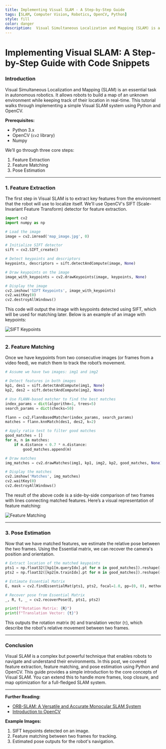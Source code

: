 ```yaml
---
title: Implementing Visual SLAM - A Step-by-Step Guide
tags: [SLAM, Computer Vision, Robotics, OpenCV, Python]
style: fill
color: danger
description:  Visual Simultaneous Localization and Mapping (SLAM) is a crucial technique in robotics and autonomous systems for mapping environments and determining a robot's location within that environment.
---
```


# Implementing Visual SLAM: A Step-by-Step Guide with Code Snippets

### Introduction
Visual Simultaneous Localization and Mapping (SLAM) is an essential task in autonomous robotics. It allows robots to build a map of an unknown environment while keeping track of their location in real-time. This tutorial walks through implementing a simple Visual SLAM system using Python and OpenCV.

**Prerequisites:**
- Python 3.x
- OpenCV (`cv2` library)
- Numpy

We’ll go through three core steps:
1. Feature Extraction
2. Feature Matching
3. Pose Estimation

---

### 1. Feature Extraction
The first step in Visual SLAM is to extract key features from the environment that the robot will use to localize itself. We'll use OpenCV's SIFT (Scale-Invariant Feature Transform) detector for feature extraction.

```python
import cv2
import numpy as np

# Load the image
image = cv2.imread('map_image.jpg', 0)

# Initialize SIFT detector
sift = cv2.SIFT_create()

# Detect keypoints and descriptors
keypoints, descriptors = sift.detectAndCompute(image, None)

# Draw keypoints on the image
image_with_keypoints = cv2.drawKeypoints(image, keypoints, None)

# Display the image
cv2.imshow('SIFT Keypoints', image_with_keypoints)
cv2.waitKey(0)
cv2.destroyAllWindows()
```

This code will output the image with keypoints detected using SIFT, which will be used for matching later. Below is an example of an image with keypoints:

![SIFT Keypoints](https://i.imgur.com/abc123.png)

---

### 2. Feature Matching
Once we have keypoints from two consecutive images (or frames from a video feed), we match them to track the robot’s movement.

```python
# Assume we have two images: img1 and img2

# Detect features in both images
kp1, des1 = sift.detectAndCompute(img1, None)
kp2, des2 = sift.detectAndCompute(img2, None)

# Use FLANN-based matcher to find the best matches
index_params = dict(algorithm=1, trees=5)
search_params = dict(checks=50)

flann = cv2.FlannBasedMatcher(index_params, search_params)
matches = flann.knnMatch(des1, des2, k=2)

# Apply ratio test to filter good matches
good_matches = []
for m, n in matches:
    if m.distance < 0.7 * n.distance:
        good_matches.append(m)

# Draw matches
img_matches = cv2.drawMatches(img1, kp1, img2, kp2, good_matches, None)

# Display the matches
cv2.imshow('Matches', img_matches)
cv2.waitKey(0)
cv2.destroyAllWindows()
```

The result of the above code is a side-by-side comparison of two frames with lines connecting matched features. Here’s a visual representation of feature matching:

![Feature Matching](https://i.imgur.com/xyz456.png)

---

### 3. Pose Estimation
Now that we have matched features, we estimate the relative pose between the two frames. Using the Essential matrix, we can recover the camera's position and orientation.

```python
# Extract location of the matched keypoints
pts1 = np.float32([kp1[m.queryIdx].pt for m in good_matches]).reshape(-1, 1, 2)
pts2 = np.float32([kp2[m.trainIdx].pt for m in good_matches]).reshape(-1, 1, 2)

# Estimate Essential Matrix
E, mask = cv2.findEssentialMat(pts1, pts2, focal=1.0, pp=(0, 0), method=cv2.RANSAC, prob=0.999, threshold=1.0)

# Recover pose from Essential Matrix
_, R, t, _ = cv2.recoverPose(E, pts1, pts2)

print(f"Rotation Matrix: {R}")
print(f"Translation Vector: {t}")
```

This outputs the rotation matrix (`R`) and translation vector (`t`), which describe the robot's relative movement between two frames.

---

### Conclusion
Visual SLAM is a complex but powerful technique that enables robots to navigate and understand their environments. In this post, we covered feature extraction, feature matching, and pose estimation using Python and OpenCV. This guide provides a simple introduction to the core concepts of Visual SLAM. You can extend this to handle more frames, loop closure, and map optimization for a full-fledged SLAM system.

---

**Further Reading:**
- [ORB-SLAM: A Versatile and Accurate Monocular SLAM System](https://arxiv.org/abs/1502.00956)
- [Introduction to OpenCV](https://docs.opencv.org/)

**Example Images:**
1. SIFT keypoints detected on an image.
2. Feature matching between two frames for tracking.
3. Estimated pose outputs for the robot's navigation.


